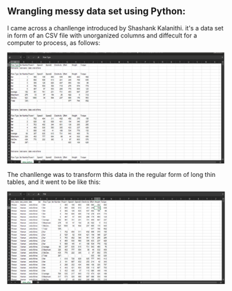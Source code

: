## Wrangling messy data set using Python:

I came across a chanllenge introduced by Shashank Kalanithi. it's a data set in form of an CSV file with unorganized columns and diffecult for a computer to process, as follows:

![](imgs/messy.png)

The chanllenge was to transform this data in the regular form of long thin tables, and it went to be like this:

![](imgs/organized.png)

